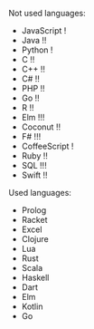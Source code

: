 Not used languages:
 * JavaScript !
 * Java !!
 * Python !
 * C !!
 * C++ !!
 * C# !!
 * PHP !!
 * Go !!
 * R !!
 * Elm !!!
 * Coconut !!
 * F# !!!
 * CoffeeScript !
 * Ruby !!
 * SQL !!!
 * Swift !!

Used languages:
 * Prolog
 * Racket
 * Excel
 * Clojure
 * Lua
 * Rust
 * Scala
 * Haskell
 * Dart
 * Elm
 * Kotlin
 * Go

